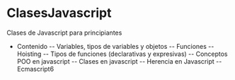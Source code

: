 # ClasesJavascript

Clases de Javascript para principiantes

-   Contenido
    -- Variables, tipos de variables y objetos
    -- Funciones
    -- Hoisting
    -- Tipos de funciones (declarativas y expresivas)
    -- Conceptos POO en javascript
    -- Clases en javascript
    -- Herencia en Javascript
    -- Ecmascript6
